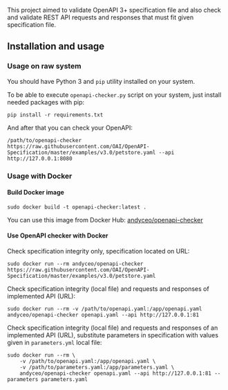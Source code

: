 This project aimed to validate OpenAPI 3+ specification file and also check and validate REST API requests and responses that must fit given specification file.


## Installation and usage

### Usage on raw system

You should have Python 3 and `pip` utility installed on your system.

To be able to execute `openapi-checker.py` script on your system, just install needed packages with pip:

    pip install -r requirements.txt

And after that you can check your OpenAPI:

    /path/to/openapi-checker https://raw.githubusercontent.com/OAI/OpenAPI-Specification/master/examples/v3.0/petstore.yaml --api http://127.0.0.1:8080


### Usage with Docker

#### Build Docker image

    sudo docker build -t openapi-checker:latest .

You can use this image from Docker Hub: [andyceo/openapi-checker](https://hub.docker.com/r/andyceo/openapi-checker)

#### Use OpenAPI checker with Docker

Check specification integrity only, specification located on URL:

    sudo docker run --rm andyceo/openapi-checker https://raw.githubusercontent.com/OAI/OpenAPI-Specification/master/examples/v3.0/petstore.yaml

Check specification integrity (local file) and requests and responses of implemented API (URL):

    sudo docker run --rm -v /path/to/openapi.yaml:/app/openapi.yaml andyceo/openapi-checker openapi.yaml --api http://127.0.0.1:81

Check specification integrity (local file) and requests and responses of an implemented API (URL), substitute parameters in specification with values given in `parameters.yml` local file:

    sudo docker run --rm \
        -v /path/to/openapi.yaml:/app/openapi.yaml \
        -v /path/to/parameters.yaml:/app/parameters.yaml \
        andyceo/openapi-checker openapi.yaml --api http://127.0.0.1:81 --parameters parameters.yaml

